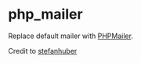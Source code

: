 # php_mailer

Replace default mailer with [PHPMailer](https://github.com/PHPMailer/PHPMailer).

Credit to [stefanhuber](https://github.com/opencart-patches/phpmailer/blob/master/src/upload/system/library/mail.php)
